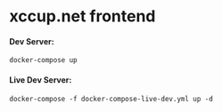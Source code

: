 # xccup.net frontend

#### Dev Server:

`docker-compose up`

#### Live Dev Server:

`docker-compose -f docker-compose-live-dev.yml up -d`
